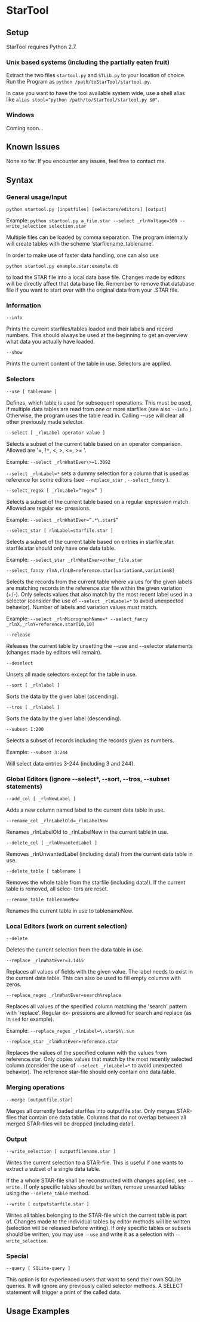 # StarTool
## Setup

StarTool requires Python 2.7.

### Unix based systems (including the partially eaten fruit)

Extract the two files `startool.py` and `STLib.py` to your location of choice.
Run the Program as `python /path/toStarTool/startool.py`.

In case you want to have the tool available system wide, use a shell alias like `alias stool="python /path/to/StarTool/startool.py $@"`.

### Windows

Coming soon...

## Known Issues

None so far. If you encounter any issues, feel free to contact me.

## Syntax
### General usage/Input
`python startool.py [inputfiles] [selectors/editors] [output]`

Example: `python startool.py a_file.star --select _rlnVoltage=300 --write_selection selection.star`

Multiple files can be loaded by comma separation. The program internally will create tables with the
scheme ‘starfilename_tablename’.

In order to make use of faster data handling, one can also use

`python startool.py example.star:example.db`

to load the STAR file into a local data base file. Changes made by editors will be directly affect that data base file.
Remember to remove that database file if you want to start over with the original data from your .STAR file.

### Information
`--info`

Prints the current starfiles/tables loaded and their labels and record numbers. This should always be
used at the beginning to get an overview what data you actually have loaded.

`--show`

Prints the current content of the table in use. Selectors are applied.
### Selectors
`--use [ tablename ]`

Defines, which table is used for subsequent operations. This must be used, if multiple data tables are
read from one or more starfiles (see also `--info` ). Otherwise, the program uses the table read in.
Calling --use will clear all other previously made selector.

`--select [ _rlnLabel operator value ]`

Selects a subset of the current table based on an operator comparison. Allowed are '=, !=, \<, \>, \<=,
\>= '.

Example: `--select _rlnWhatEver\>=1.3092`

`--select _rlnLabel=*` sets a dummy selection for a column that is used as reference for some
editors (see `--replace_star` , `--select_fancy` ).

`--select_regex [ _rlnLabel=”regex” ]`

Selects a subset of the current table based on a regular expression match. Allowed are regular ex-
pressions.

Example: `--select _rlnWhatEver=”.*\.star$”`

`--select_star [ rlnLabel=starfile.star ]`

Selects a subset of the current table based on entries in starfile.star. starfile.star should only have
one data table.

Example: `--select_star _rlnWhatEver=other_file.star`

`--select_fancy rlnA,rlnLB=reference.star[variationA,variationB]`

Selects the records from the current table where values for the given labels are matching records in
the reference.star file within the given variation (+/-). Only selects values that also match by the most
recent label used in a selector (consider the use of `--select _rlnLabel=*` to avoid unexpected behavior). Number of labels and variation values must match.

Example: `--select _rlnMicrographName=* --select_fancy _rlnX,_rlnY=reference.star[10,10]`

`--release`

Releases the current table by unsetting the --use and --selector statements (changes made by editors
will remain).

`--deselect`

Unsets all made selectors except for the table in use.

`--sort [ _rlnlabel ]`

Sorts the data by the given label (ascending).

`--tros [ _rlnlabel ]`

Sorts the data by the given label (descending).

`--subset 1:200`

Selects a subset of records including the records given as numbers.

Example: `--subset 3:244`

Will select data entries 3-244 (including 3 and 244).

### Global Editors (ignore --select*, --sort, --tros, --subset statements)

`--add_col [ _rlnNewLabel ]`

Adds a new column named label to the current data table in use.

`--rename_col _rlnLabelOld=_rlnLabelNew`

Renames _rlnLabelOld to _rlnLabelNew in the current table in use.

`--delete_col [ _rlnUnwantedLabel ]`

Removes _rlnUnwantedLabel (including data!) from the current data table in use.

`--delete_table [ tablename ]`

Removes the whole table from the starfile (including data!). If the current table is removed, all selec-
tors are reset.

`--rename_table tablenameNew`

Renames the current table in use to tablenameNew.

### Local Editors (work on current selection)

`--delete`

Deletes the current selection from the data table in use.

`--replace _rlnWhatEver=3.1415`

Replaces all values of fields with the given value. The label needs to exist in the current data table.
This can also be used to fill empty columns with zeros.

`--replace_regex _rlnWhatEver=search%replace`

Replaces all values of the specified column matching the 'search' pattern with 'replace'. Regular ex-
pressions are allowed for search and replace (as in `sed` for example).

Example: `--replace_regex _rlnLabel=\.star$%\.sun`

`--replace_star _rlnWhatEver=reference.star`

Replaces the values of the specified column with the values from reference.star. Only copies values
that match by the most recently selected column (consider the use of `--select _rlnLabel=*` to
avoid unexpected behavior). The reference star-file should only contain one data table.

### Merging operations

`--merge [outputfile.star]`

Merges all currently loaded starfiles into outputfile.star. Only merges STAR-files that contain one
data table. Columns that do not overlap between all merged STAR-files will be dropped (including
data!).

### Output

`--write_selection [ outputfilename.star ]`

Writes the current selection to a STAR-file. This is useful if one wants to extract a subset of a single
data table.

If the a whole STAR-file shall be reconstructed with changes applied, see `--write` . If only specific
tables should be written, remove unwanted tables using the `--delete_table` method.

`--write [ outputstarfile.star ]`

Writes all tables belonging to the STAR-file which the current table is part of. Changes made to the
individual tables by editor methods will be written (selection will be released before writing). If only
specific tables or subsets should be written, you may use `--use` and write it as a selection with `--write_selection`.

### Special

`--query [ SQLite-query ]`

This option is for experienced users that want to send their own SQLite queries. It will ignore any
previously called selector methods. A SELECT statement will trigger a print of the called data.

## Usage Examples


